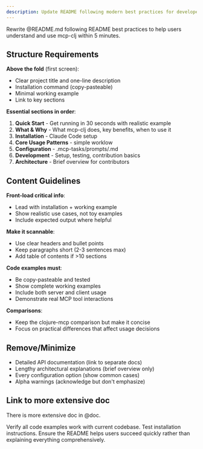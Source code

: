 ```yaml
---
description: Update README following modern best practices for developer-focused documentation
---
```


Rewrite @README.md following README best practices to help users
understand and use mcp-clj within 5 minutes.

## Structure Requirements

**Above the fold** (first screen):
- Clear project title and one-line description
- Installation command (copy-pasteable)
- Minimal working example
- Link to key sections

**Essential sections in order**:
1. **Quick Start** - Get running in 30 seconds with realistic example
2. **What & Why** - What mcp-clj does, key benefits, when to use it
3. **Installation** - Claude Code setup
4. **Core Usage Patterns** - simple worklow
5. **Configuration** - .mcp-tasks/prompts/<category>.md
6. **Development** - Setup, testing, contribution basics
7. **Architecture** - Brief overview for contributors

## Content Guidelines

**Front-load critical info**:
- Lead with installation + working example
- Show realistic use cases, not toy examples
- Include expected output where helpful

**Make it scannable**:
- Use clear headers and bullet points
- Keep paragraphs short (2-3 sentences max)
- Add table of contents if >10 sections

**Code examples must**:
- Be copy-pasteable and tested
- Show complete working examples
- Include both server and client usage
- Demonstrate real MCP tool interactions

**Comparisons**:
- Keep the clojure-mcp comparison but make it concise
- Focus on practical differences that affect usage decisions

## Remove/Minimize

- Detailed API documentation (link to separate docs)
- Lengthy architectural explanations (brief overview only)
- Every configuration option (show common cases)
- Alpha warnings (acknowledge but don't emphasize)

## Link to more extensive doc

There is more extensive doc in @doc.

Verify all code examples work with current codebase. Test installation
instructions. Ensure the README helps users succeed quickly rather than
explaining everything comprehensively.
